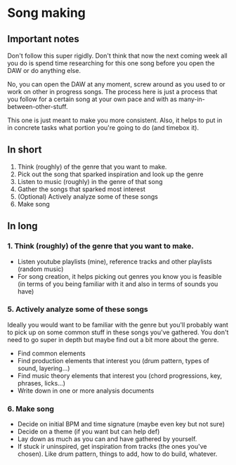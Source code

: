 # Song making
## Important notes
Don't follow this super rigidly. Don't think that now the next coming week all you do is spend time researching for this one song before you open the DAW or do anything else.

No, you can open the DAW at any moment, screw around as you used to or work on other in progress songs. The process here is just a process that you follow for a certain song at your own pace and with as many-in-between-other-stuff.

This one is just meant to make you more consistent. Also, it helps to put in in concrete tasks what portion you're going to do (and timebox it).

## In short
1. Think (roughly) of the genre that you want to make.
2. Pick out the song that sparked inspiration and look up the genre
3. Listen to music (roughly) in the genre of that song
4. Gather the songs that sparked most interest
5. (Optional) Actively analyze some of these songs
6. Make song

## In long
### 1. Think (roughly) of the genre that you want to make.
- Listen youtube playlists (mine), reference tracks and other playlists (random music)
- For song creation, it helps picking out genres you know you is feasible (in terms of you being familiar with it and also in terms of sounds you have)

### 5. Actively analyze some of these songs
Ideally you would want to be familiar with the genre but you'll probably want to pick up on some common stuff in these songs you've gathered. You don't need to go super in depth but maybe find out a bit more about the genre.

- Find common elements
- Find production elements that interest you (drum pattern, types of sound, layering...)
- Find music theory elements that interest you (chord progressions, key, phrases, licks...)
- Write down in one or more analysis documents

### 6. Make song
- Decide on initial BPM and time signature (maybe even key but not sure)
- Decide on a theme (if you want but can help def)
- Lay down as much as you can and have gathered by yourself.
- If stuck ir uninspired, get inspiration from tracks (the ones you've chosen). Like drum pattern, things to add, how to do build, whatever.
